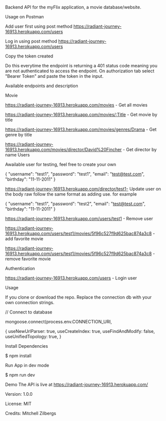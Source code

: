 Backend API for the myFlix application, a movie database/website.

Usage on Postman

Add user first using post method https://radiant-journey-16913.herokuapp.com/users

Log in using post method https://radiant-journey-16913.herokuapp.com/users

Copy the token created

Do this everytime the endpoint is returning a 401 status code meaning you are not authenticated to access the endpoint. On authorization tab select "Bearer Token" and paste the token in the input.

Available endpoints and description

Movie

https://radiant-journey-16913.herokuapp.com/movies - Get all movies

https://radiant-journey-16913.herokuapp.com/movies/:Title - Get movie by title

https://radiant-journey-16913.herokuapp.com/movies/genres/Drama - Get genre by title

https://radiant-journey-16913.herokuapp.com/movies/director/David%20Fincher - Get director by name Users

Awailable user for testing, feel free to create your own

{ "username": "test1",
"password": "test1",
"email": "test@test.com",
"birthday": "11-11-2011"
}

https://radiant-journey-16913.herokuapp.com/director/test1- Update user on the body raw follow the same format as adding use. for example

{ "username": "test1",
"password": "test2",
"email": "test@test.com",
"birthday": "11-11-2011"
}

https://radiant-journey-16913.herokuapp.com/users/test1 - Remove user

https://radiant-journey-16913.herokuapp.com/users/test1/movies/5f96c527f9d625bac874a3c8 - add favorite movie

https://radiant-journey-16913.herokuapp.com/users/test1/movies/5f96c527f9d625bac874a3c8 -remove favorite movie

Authentication

https://radiant-journey-16913.herokuapp.com/users - Login user

Usage

If you clone or download the repo. Replace the connection db with your own connection strings.

// Connect to database

mongoose.connect(process.env.CONNECTION_URI,

{ useNewUrlParser: true, useCreateIndex: true, useFindAndModify: false, useUnifiedTopology: true, }

Install Dependencies

$ npm install

Run App in dev mode

$ npm run dev

Demo The API is live at https://radiant-journey-16913.herokuapp.com/

Version: 1.0.0

License: MIT

Credits: Mitchell Zilbergs
